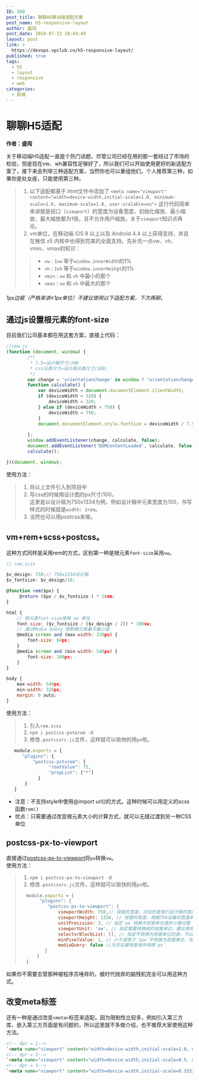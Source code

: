 ```yaml
---
ID: 300
post_title: 聊聊H5移动端适配方案
post_name: h5-responsive-layout
author: 盛闯
post_date: 2018-07-13 10:44:49
layout: post
link: >
  https://devops.vpclub.cn/h5-responsive-layout/
published: true
tags:
  - h5
  - layout
  - responsive
  - web
categories:
  - 前端
---
```


# 聊聊H5适配

**作者：盛闯**

关于移动端H5适配一直是个热门话题，尽管公司已经在用的那一套经过了市场的检验，但是现在vw、wh兼容性足够好了，所以我们可以开始使用更好的新适配方案了，接下来会列举三种适配方案，当然你也可以重组他们，个人推荐第三种，如果你是处女座，只能使用第三种。

>1. 以下适配都基于.html文件中添加了 `<meta name="viewport" content="width=device-width,initial-scale=1.0, minimum-scale=1.0, maximum-scale=1.0, user-scalable=no">`
>这行代码简单来讲就是视口（`viewport`）的宽度为设备宽度，初始化缩放、最小缩放、最大缩放都为1倍，且不允许用户缩放。关于`viewport`知识点再论。 
>2. vm单位，在移动端 iOS 8 以上以及 Android 4.4 以上获得支持，并且在微信 x5 内核中也得到完美的全面支持。先补充一点vw、vh、vmin、vmax的知识：
>>* `vw` : `1vw` 等于`window.innerWidth`的1%
>>* `vh` : `1vh` 等于`window.innerHeihgt`的1%
>>* `vmin` :  `vw` 和 `vh` 中最小的那个
>>* `vmax` :  `vw` 和 `vh` 中最大的那个  

###### 1px边框（严格来讲≤1px单位）不建议使用以下适配方案，下次再聊。

## 通过js设置根元素的font-size  
目前我们公司基本都在用这套方案，直接上代码：  

```javascript
//rem.js
(function (document, window) {
	    /**
	     * 7.5=设计稿尺寸/100
	     * css元素尺寸=设计稿元素尺寸/100;
	     */
	    var change = 'orientationchange' in window ? 'orientationchange' : 'resize';
	    function calculate() {
			var deviceWidth = document.documentElement.clientWidth;
	        if (deviceWidth < 320) {
	            deviceWidth = 320;
	        } else if (deviceWidth > 750) {
	            deviceWidth = 750;
	        }
			document.documentElement.style.fontSize = deviceWidth / 7.5 + 'px';
		
	    };
		window.addEventListener(change, calculate, false);
		document.addEventListener('DOMContentLoaded', calculate, false);
		calculate();

})(document, window);
```
使用方法：
> 1. 将以上文件引入到项目中
> 2. 写css的时候用设计图的px尺寸/100。  
    这里是以设计稿为750x1334为例，例如设计稿中元素宽度为100，书写样式的时候就是`width: 1rem`。
> 3. 当然也可以用postcss来做。

## vm+rem+scss+postcss。
这种方式同样是采用rem的方式，区别第一种是根元素`font-size`采用`vw`。

```javascript
// rem.scss

$v_design: 750;// 750x1334设计稿
$v_fontsize: $v_design/10;

@function rem($px) {
     @return ($px / $v_fontsize ) * 1rem;
}

html {
    // 根元素font-size使用 vw 单位
    font-size: ($v_fontsize / ($v_design / 2)) * 100vw; 
    // 通过Media Query 限制根元素最大最小值
    @media screen and (max-width: 320px) {
        font-size: 64px;
    }
    @media screen and (min-width: 540px) {
        font-size: 108px;
    }
}

body {
    max-width: 540px;
    min-width: 320px;
    margin: 0 auto;
}
```
使用方法：
> 1. 引入`rem.scss`
> 2. `npm i postcss-pxtorem -D`
> 3. 修改`.postcssrc.js`文件，这样就可以愉快的用`px`啦。

```javascript
   module.exports = {
      "plugins": {
          "postcss-pxtorem": {
                "rootValue": 75,
                "propList": ["*"]   
            }
       }
   }
```

- 注意：不支持style中使用@import url()的方式。这种时候可以用定义的scss函数`rem()`  
- 优点：只需要通过改变根元素大小的计算方式，就可以无缝过渡到另一种CSS单位

## postcss-px-to-viewport

 直接通过[postcss-px-to-viewport](https://github.com/evrone/postcss-px-to-viewport)将`px`转换`vw`。  
 使用方法：
 > 1. `npm i postcss-px-to-viewport -D`
 > 2. 修改`.postcssrc.js`文件，这样就可以愉快的用`px`啦。
 > ```javascript
 >   module.exports = {
 >        "plugins": {
 >           "postcss-px-to-viewport": { 
 >               viewportWidth: 750,// 视窗的宽度，对应的是我们设计稿的宽度，一般是750 
 >               viewportHeight: 1334, // 视窗的高度，根据750设备的宽度来指定，一般指定1334，也可以不配置著作权归作者所有。
 >               unitPrecision: 3, // 指定`px`转换为视窗单位值的小数位数（很多时候无法整除）
 >               viewportUnit: 'vw', // 指定需要转换成的视窗单位，建议使用vw
 >               selectorBlackList: [], // 指定不转换为视窗单位的类，可以自定义，可以无限添加,建议定义一至两个通用的类名
 >               minPixelValue: 1, // 小于或等于`1px`不转换为视窗单位，你也可以设置为你想要的值
 >               mediaQuery: false //允许在媒体查询中转换`px`
 >          }
 >       }
 >   }
> ```
如果你不需要去管那种被程序员唾弃的，被时代抛弃的脑残机完全可以用这种方式。
## 改变meta标签
还有一种是通过改变`<meta>`标签来适配，因为限制性比较多，例如引入第三方库、嵌入第三方页面是有问题的，所以这里就不多做介绍，也不推荐大家使用这种方法。

```html
<!-- dpr = 1--> 
`<meta name="viewport" content="width=device-width,initial-scale=1.0, minimum-scale=1.0, maximum-scale=1.0, user-scalable=no">`
<!-- dpr = 2--> 
`<meta name="viewport" content="width=device-width,initial-scale=0.5, minimum-scale=0.5, maximum-scale=0.5, user-scalable=no">`
<!-- dpr = 3--> 
`<meta name="viewport" content="width=device-width,initial-scale=0.333333, minimum-scale=0.333333, maximum-scale=0.333333, user-scalable=no">`
```












    
